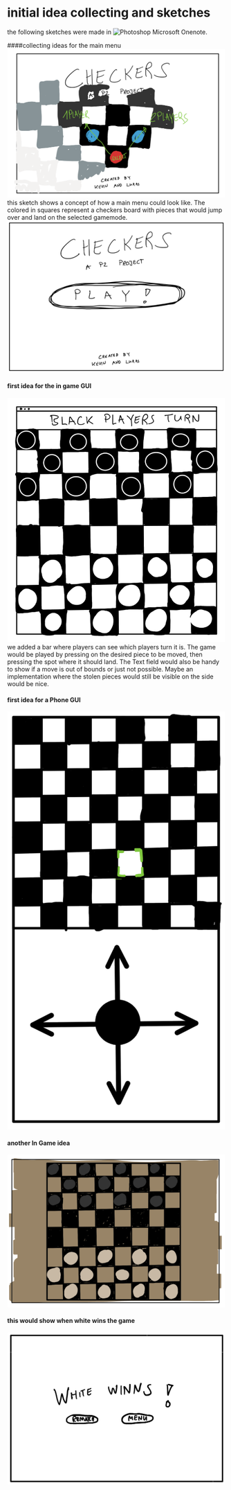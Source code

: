# initial idea collecting and sketches

the following sketches were made in ![Photoshop](https://img.shields.io/badge/-purple?style=plastic&logo=Microsoft-Onenote) Microsoft Onenote.

####collecting ideas for the main menu
![Sketch 1](images/Sketch1.png "first idea for a main menu." )
this sketch shows a concept of how a main menu could look like. The colored in squares represent a checkers board with pieces that would jump 
over and land on the selected gamemode.
![Sketch 6](images/Sketch6.png "first idea for a main menu." )
#### first idea for the in game GUI
![Sketch 2](images/Sketch2.png "first idea for in-game look." )
we added a bar where players can see which players turn it is. The game would be played by pressing on the desired piece to be moved,
then pressing the spot where it should land. The Text field would also be handy to show if a move is out of bounds or just not possible.
Maybe an implementation where the stolen pieces would still be visible on the side would be nice.
#### first idea for a Phone GUI
![Sketch 3](images/Sketch3.png "first idea for phone GUI" )

#### another In Game idea
![Sketch 4](images/Sketch4.png "first idea for in Game GUI" )

#### this would show when white wins the game

![Sketch 5](images/Sketch5.png "winner screen" )
